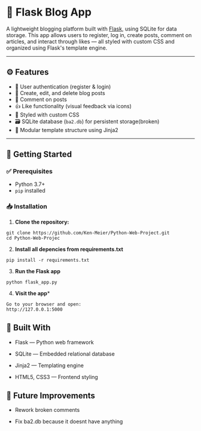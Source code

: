# 📰 Flask Blog App

A lightweight blogging platform built with [Flask](https://flask.palletsprojects.com/), using SQLite for data storage. This app allows users to register, log in, create posts, comment on articles, and interact through likes — all styled with custom CSS and organized using Flask's template engine.

---

## ⚙️ Features

- 🔐 User authentication (register & login)
- 📝 Create, edit, and delete blog posts
- 💬 Comment on posts
- 👍 Like functionality (visual feedback via icons)
- 🎨 Styled with custom CSS
- 🗃️ SQLite database (`ba2.db`) for persistent storage(broken)
- 🧩 Modular template structure using Jinja2

---

## 🚀 Getting Started

### ✅ Prerequisites

- Python 3.7+
- `pip` installed

### 📥 Installation

1. **Clone the repository:**

```
git clone https://github.com/Ken-Meier/Python-Web-Project.git
cd Python-Web-Projec
```
2. **Install all depencies from requirements.txt**
```
pip install -r requirements.txt
```
3. **Run the Flask app**
```
python flask_app.py
```
4. **Visit the app***
```
Go to your browser and open:
http://127.0.0.1:5000
```

## 🧰 Built With

- Flask — Python web framework

- SQLite — Embedded relational database

- Jinja2 — Templating engine

- HTML5, CSS3 — Frontend styling

## 🔮 Future Improvements

- Rework broken comments

- Fix ba2.db because it doesnt have anything
